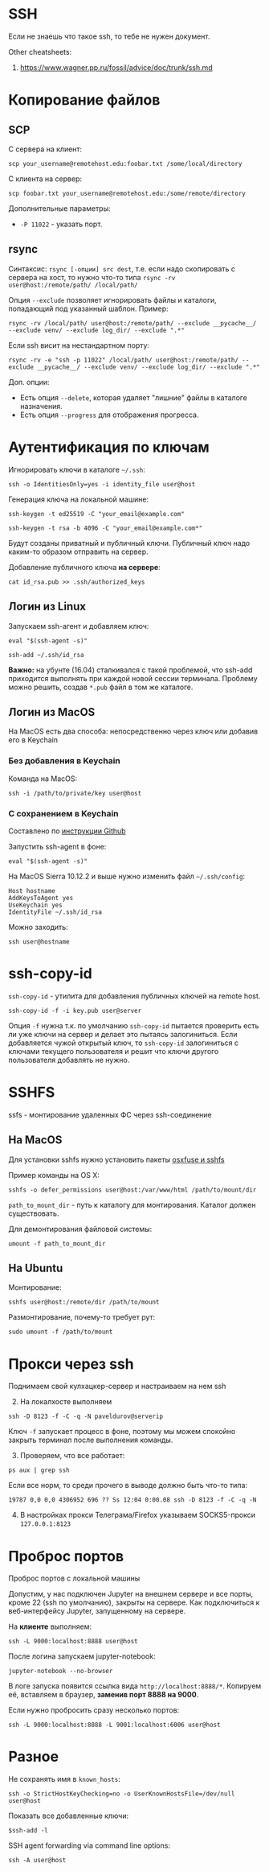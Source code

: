 # SSH

Если не знаешь что такое ssh, то тебе не нужен документ.

Other cheatsheets:
1. https://www.wagner.pp.ru/fossil/advice/doc/trunk/ssh.md

# Копирование файлов

## SCP

С сервера на клиент:

```
scp your_username@remotehost.edu:foobar.txt /some/local/directory
```

С клиента на сервер:

```
scp foobar.txt your_username@remotehost.edu:/some/remote/directory
```

Дополнительные параметры:

- `-P 11022` - указать порт.

## rsync

Cинтаксис: `rsync [-опции] src dest`, т.е. если надо скопировать с
сервера на хост, то нужно что-то типа `rsync -rv user@host:/remote/path/ /local/path/`

Опция `--exclude` позволяет игнорировать файлы и каталоги, попадающий под
указанный шаблон. Пример:

```
rsync -rv /local/path/ user@host:/remote/path/ --exclude __pycache__/ --exclude venv/ --exclude log_dir/ --exclude ".*"
```

Если ssh висит на нестандартном порту:

```
rsync -rv -e "ssh -p 11022" /local/path/ user@host:/remote/path/ --exclude __pycache__/ --exclude venv/ --exclude log_dir/ --exclude ".*"
```

Доп. опции:
- Есть опция `--delete`, которая удаляет "лишние" файлы в каталоге назначения.
- Есть опция `--progress` для отображения прогресса.

# Аутентификация по ключам

Игнорировать ключи в каталоге `~/.ssh`:

```
ssh -o IdentitiesOnly=yes -i identity_file user@host
```

Генерация ключа на локальной машине:

```
ssh-keygen -t ed25519 -C "your_email@example.com"

ssh-keygen -t rsa -b 4096 -C "your_email@example.com*"
```

Будут созданы приватный и публичный ключи. Публичный ключ надо каким-то
образом отправить на сервер.

Добавление публичного ключа **на сервере**:

```
cat id_rsa.pub >> .ssh/authorized_keys
```

## Логин из Linux

Запускаем ssh-агент и добавляем ключ:

```
eval "$(ssh-agent -s)"

ssh-add ~/.ssh/id_rsa
```

**Важно:** на убунте (16.04) сталкивался с такой проблемой, что ssh-add
приходится выполнять при каждой новой сессии терминала. Проблему можно
решить, создав `*.pub` файл в том же каталоге.

## Логин из MacOS

На MacOS есть два способа: непосредственно через ключ или добавив его в
Keychain

### Без добавления в Keychain

Команда на MacOS:

```
ssh -i /path/to/private/key user@host
```

### С сохранением в Keychain

Составлено по [инструкции Github](https://help.github.com/articles/connecting-to-github-with-ssh/)

Запустить ssh-agent в фоне:

```
eval "$(ssh-agent -s)"
```

На MacOS Sierra 10.12.2 и выше нужно изменить файл `~/.ssh/config`:

```
Host hostname
AddKeysToAgent yes
UseKeychain yes
IdentityFile ~/.ssh/id_rsa
```

Можно заходить:

```
ssh user@hostname
```

# ssh-copy-id

`ssh-copy-id` - утилита для добавления публичных ключей на remote host.

```
ssh-copy-id -f -i key.pub user@server
```

Опция `-f` нужна т.к. по умолчанию `ssh-copy-id` пытается проверить есть ли уже ключи на сервер и делает это пытаясь залогиниться. Если добавляется чужой открытый ключ, то `ssh-copy-id` залогиниться с ключами текущего пользователя и решит что ключи другого пользователя добавлять не нужно.

# SSHFS

ssfs - монтирование удаленных ФС через ssh-соединение

## На MacOS

Для установки sshfs нужно установить пакеты [osxfuse и sshfs](https://osxfuse.github.io/)

Пример команды на OS X:

```
sshfs -o defer_permissions user@host:/var/www/html /path/to/mount/dir
```

`path_to_mount_dir` - путь к каталогу для монтирования. Каталог должен
существовать.

Для демонтирования файловой системы:

```
umount -f path_to_mount_dir
```

## На Ubuntu

Монтирование:

```
sshfs user@host:/remote/dir /path/to/mount
```

Размонтирование, почему-то требует рут:

```
sudo umount -f /path/to/mount
```

# Прокси через ssh

Поднимаем свой кулхацкер-сервер и настраиваем на нем ssh

2. На локалхосте выполняем

```
ssh -D 8123 -f -C -q -N paveldurov@serverip
```

Ключ `-f` запускает процесс в фоне, поэтому мы можем спокойно закрыть
терминал после выполнения команды.

3. Проверяем, что все работает:

```
ps aux | grep ssh
```

Если все норм, то среди прочего в выводе должно быть что-то типа:

```
19787 0,0 0,0 4306952 696 ?? Ss 12:04 0:00.08 ssh -D 8123 -f -C -q -N
```

4. В настройках прокси Телеграма/Firefox указываем SOCKS5-прокси `127.0.0.1:8123`

# Проброс портов

Проброс портов с локальной машины

Допустим, у нас подключен Jupyter на внешнем сервере и все порты, кроме
22 (ssh по умолчанию), закрыты на сервере. Как подключиться к
веб-интерфейсу Jupyter, запущенному на сервере.

На **клиенте** выполняем:

```
ssh -L 9000:localhost:8888 user@host
```

После логина запускаем jupyter-notebook:

```
jupyter-notebook --no-browser
```

В логе запуска появится ссылка вида `http://localhost:8888/*`. Копируем
её, вставляем в браузер, **заменив порт 8888 на 9000**.

Если нужно пробросить сразу несколько портов:

```
ssh -L 9000:localhost:8888 -L 9001:localhost:6006 user@host
```

# Разное

Не сохранять имя в `known_hosts`:

```
ssh -o StrictHostKeyChecking=no -o UserKnownHostsFile=/dev/null user@host
```

Показать все добавленные ключи:

```
$ssh-add -l
```

SSH agent forwarding via command line options:
```
ssh -A user@host
```
